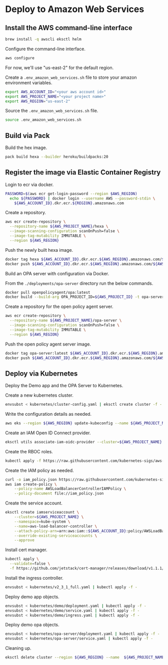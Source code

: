 # Deploy to Amazon Web Services

## Install the AWS command-line interface

```bash
brew install -q awscli eksctl helm
```

Configure the command-line interface.

```bash
aws configure
 ```

For now, we'll use "us-east-2" for the default region.

Create a `.env_amazon_web_services.sh` file to store your amazon environment variables.

```bash
export AWS_ACCOUNT_ID="<your aws account id>"
export AWS_PROJECT_NAME="<your project name>"
export AWS_REGION="us-east-2"
```

Source the `.env_amazon_web_services.sh` file.

```bash
source .env_amazon_web_services.sh
```

## Build via Pack

Build the hex image.

```bash
pack build hexa --builder heroku/buildpacks:20
```

## Register the image via Elastic Container Registry

Login to ecr via docker.

```bash
PASSWORD=$(aws ecr get-login-password --region $AWS_REGION)
  echo ${PASSWORD} | docker login --username AWS --password-stdin \
    ${AWS_ACCOUNT_ID}.dkr.ecr.${REGION}.amazonaws.com
```

Create a repository.

```bash
aws ecr create-repository \
  --repository-name ${AWS_PROJECT_NAME}/hexa \
  --image-scanning-configuration scanOnPush=false \
  --image-tag-mutability IMMUTABLE \
  --region ${AWS_REGION}
```

Push the newly built hexa image.

```bash
docker tag hexa ${AWS_ACCOUNT_ID}.dkr.ecr.${AWS_REGION}.amazonaws.com/${AWS_PROJECT_NAME}/hexa:tag1
docker push ${AWS_ACCOUNT_ID}.dkr.ecr.${AWS_REGION}.amazonaws.com/${AWS_PROJECT_NAME}/hexa:tag1
```

Build an OPA server with configuration via Docker.

From the `./deployments/opa-server` directory run the below commands.

```bash
docker pull openpolicyagent/opa:latest
docker build --build-arg OPA_PROJECT_ID=${AWS_PROJECT_ID} -t opa-server:latest .
````

Create a repository for the open policy agent server.

```bash
aws ecr create-repository \
  --repository-name ${AWS_PROJECT_NAME}/opa-server \
  --image-scanning-configuration scanOnPush=false \
  --image-tag-mutability IMMUTABLE \
  --region ${AWS_REGION}
```

Push the open policy agent server image.

```bash
docker tag opa-server:latest ${AWS_ACCOUNT_ID}.dkr.ecr.${AWS_REGION}.amazonaws.com/${AWS_PROJECT_NAME}/opa-server:latest
docker push ${AWS_ACCOUNT_ID}.dkr.ecr.${AWS_REGION}.amazonaws.com/${AWS_PROJECT_NAME}/opa-server:latest
```

## Deploy via Kubernetes

Deploy the Demo app and the OPA Server to Kubernetes.

Create a new kubernetes cluster.

```bash
envsubst < kubernetes/cluster-config.yaml | eksctl create cluster -f -
```

Write the configuration details as needed.

```bash
aws eks --region ${AWS_REGION} update-kubeconfig --name ${AWS_PROJECT_NAME}
````

Create an IAM Open ID Connect provider.

```bash
eksctl utils associate-iam-oidc-provider --cluster=${AWS_PROJECT_NAME} --region=${AWS_REGION} --approve
```

Create the RBOC roles.

```bash
kubectl apply -f https://raw.githubusercontent.com/kubernetes-sigs/aws-alb-ingress-controller/v1.1.4/docs/examples/rbac-role.yaml
```

Create the IAM policy as needed.

```bash
curl -o iam_policy.json https://raw.githubusercontent.com/kubernetes-sigs/aws-load-balancer-controller/v2.3.1/docs/install/iam_policy.json
aws iam create-policy \
    --policy-name AWSLoadBalancerControllerIAMPolicy \
    --policy-document file://iam_policy.json
```

Create the service account.

```bash
eksctl create iamserviceaccount \
    --cluster=${AWS_PROJECT_NAME} \
    --namespace=kube-system \
    --name=aws-load-balancer-controller \
    --attach-policy-arn=arn:aws:iam::${AWS_ACCOUNT_ID}:policy/AWSLoadBalancerControllerIAMPolicy \
    --override-existing-serviceaccounts \
    --approve
```

Install cert manager.

```bash
kubectl apply \
  --validate=false \
  -f https://github.com/jetstack/cert-manager/releases/download/v1.1.1/cert-manager.yaml
```

Install the ingress controller.

```bash
envsubst < kubernetes/v2_3_1_full.yaml | kubectl apply -f -
```

Deploy demo app objects.

```bash
envsubst < kubernetes/demo/deployment.yaml | kubectl apply -f -
envsubst < kubernetes/demo/service.yaml | kubectl apply -f -
envsubst < kubernetes/demo/ingress.yaml | kubectl apply -f -
````

Deploy demo opa objects.

```bash
envsubst < kubernetes/opa-server/deployment.yaml | kubectl apply -f -
envsubst < kubernetes/opa-server/service.yaml | kubectl apply -f -
````

Cleaning up.

```bash
eksctl delete cluster --region ${AWS_REGION} --name  ${AWS_PROJECT_NAME}
```
